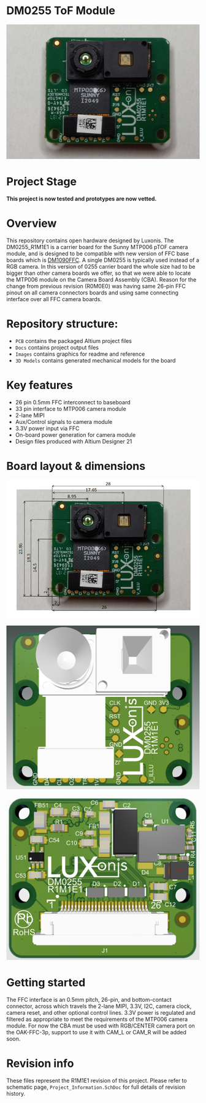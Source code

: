 # DM0255 ToF Module

![DM0255](Images/DM0255_front.png)

# Project Stage

**This project is now tested and prototypes are now vetted.** 

# Overview
This repository contains open hardware designed by Luxonis. The DM0255_R1M1E1 is a carrier board for the Sunny MTP006 pTOF camera module, and is designed to be compatible with new version of FFC base boards which is [DM1090FFC](https://github.com/luxonis/depthai-hardware/tree/master/DM1090FFC_DepthAI_USB3). A single DM0255 is typically used instead of a RGB camera.
In this version of 0255 carrier board the whole size had to be bigger than other camera boards we offer, so that we were able to locate the MTP006 module on the Camera Board Assembly (CBA). Reason for the change from previous revision (R0M0E0) was having same 26-pin FFC pinout on all camera connectors boards and using same connecting interface over all FFC camera boards.

# Repository structure:
* `PCB` contains the packaged Altium project files
* `Docs` contains project output files
* `Images` contains graphics for readme and reference
* `3D Models` contains generated mechanical models for the board

# Key features
* 26 pin 0.5mm FFC interconnect to baseboard
* 33 pin interface to MTP006 camera module
* 2-lane MIPI
* Aux/Control signals to camera module
* 3.3V power input via FFC
* On-board power generation for camera module
* Design files produced with Altium Designer 21

# Board layout & dimensions

![DM0255_front_dimensions](Images/DM0255_front_dimensions.png)

![](Images/DM0255_R1M1E1-BOT.png)

![](Images/DM0255_R1M1E1-TOP.png)

# Getting started  
The FFC interface is an 0.5mm pitch, 26-pin, and bottom-contact connector, across which travels the 2-lane MIPI, 3.3V, I2C, camera clock, camera reset, and other optional control lines. 3.3V power is regulated and filtered as appropriate to meet the requirements of the MTP006 camera module. 
For now the CBA must be used with RGB/CENTER camera port on the OAK-FFC-3p, support to use it with CAM_L or CAM_R will be added soon.    

# Revision info
These files represent the R1M1E1 revision of this project. Please refer to schematic page, `Project_Information.SchDoc` for full details of revision history.
